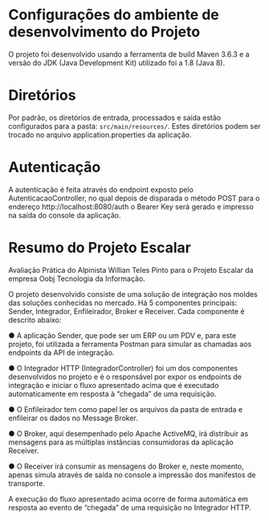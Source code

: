 # Configurações do ambiente de desenvolvimento do Projeto
O projeto foi desenvolvido usando a ferramenta de build Maven 3.6.3
e a versão do JDK (Java Development Kit) utilizado foi a 1.8 (Java 8).


# Diretórios
Por padrão, os diretórios de entrada, processados e saída estão configurados para a pasta: `src/main/resources/`.
Estes diretórios podem ser trocado no arquivo application.properties da aplicação.


# Autenticação
A autenticação é feita através do endpoint exposto pelo AutenticacaoController,
no qual depois de disparada o método POST para o endereço http://localhost:8080/auth o
Bearer Key será gerado e impresso na saída do console da aplicação.


# Resumo do Projeto Escalar
Avaliação Prática do Alpinista Willian Teles Pinto para o Projeto Escalar da empresa Oobj Tecnologia da Informação.

O projeto desenvolvido consiste de uma solução de integração nos moldes das soluções conhecidas no mercado.
Há 5 componentes principais: Sender, Integrador, Enfileirador, Broker e Receiver.
Cada componente é descrito abaixo:

● A aplicação Sender, que pode ser um ERP ou um PDV e, para este projeto, foi utilizada
a ferramenta Postman para simular as chamadas aos endpoints da API de integração.

● O Integrador HTTP (IntegradorController) foi um dos componentes desenvolvidos no projeto
e é o responsável por expor os endpoints de integração e iniciar o fluxo apresentado 
acima que é executado automaticamente em resposta à “chegada” de uma requisição.

● O Enfileirador tem como papel ler os arquivos da pasta de entrada
e enfileirar os dados no Message Broker.

● O Broker, aqui desempenhado pelo Apache ActiveMQ, irá distribuir as mensagens
para as múltiplas instâncias consumidoras da aplicação Receiver.

● O Receiver irá consumir as mensagens do Broker e, neste momento, apenas
simula através de saída no console a impressão dos manifestos de transporte.

A execução do fluxo apresentado acima ocorre de forma automática em
resposta ao evento de “chegada” de uma requisição no Integrador HTTP.